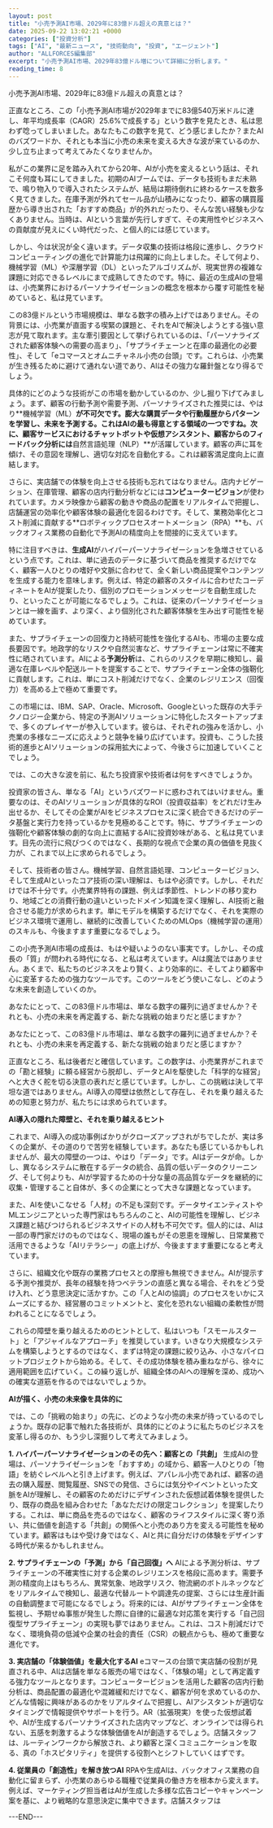 ```yaml
---
layout: post
title: "小売予測AI市場、2029年に83億ドル超えの真意とは？"
date: 2025-09-22 13:02:21 +0000
categories: ["投資分析"]
tags: ["AI", "最新ニュース", "技術動向", "投資", "エージェント"]
author: "ALLFORCES編集部"
excerpt: "小売予測AI市場、2029年83億ドル増について詳細に分析します。"
reading_time: 8
---
```


小売予測AI市場、2029年に83億ドル超えの真意とは？

正直なところ、この「小売予測AI市場が2029年までに83億540万米ドルに達し、年平均成長率（CAGR）25.6%で成長する」という数字を見たとき、私は思わず唸ってしまいました。あなたもこの数字を見て、どう感じましたか？またAIのバズワードか、それとも本当に小売の未来を変える大きな波が来ているのか、少し立ち止まって考えてみたくなりませんか。

私がこの業界に足を踏み入れてから20年、AIが小売を変えるという話は、それこそ何度も耳にしてきました。初期のAIブームでは、データも技術もまだ未熟で、鳴り物入りで導入されたシステムが、結局は期待倒れに終わるケースを数多く見てきました。在庫予測が外れてセール品が山積みになったり、顧客の購買履歴から導き出された「おすすめ商品」が的外れだったり、そんな苦い経験も少なくありません。当時は、AIという言葉が先行しすぎて、その実用性やビジネスへの貢献度が見えにくい時代だった、と個人的には感じています。

しかし、今は状況が全く違います。データ収集の技術は格段に進歩し、クラウドコンピューティングの進化で計算能力は飛躍的に向上しました。そして何より、機械学習（ML）や深層学習（DL）といったアルゴリズムが、現実世界の複雑な課題に対応できるレベルにまで成熟してきたのです。特に、最近の生成AIの登場は、小売業界におけるパーソナライゼーションの概念を根本から覆す可能性を秘めていると、私は見ています。

この83億ドルという市場規模は、単なる数字の積み上げではありません。その背景には、小売業が直面する喫緊の課題と、それをAIで解決しようとする強い意志が見て取れます。主な牽引要因として挙げられているのは、「パーソナライズされた顧客体験への需要の高まり」、「サプライチェーンと在庫の最適化の必要性」、そして「eコマースとオムニチャネル小売の台頭」です。これらは、小売業が生き残るために避けて通れない道であり、AIはその強力な羅針盤となり得るでしょう。

具体的にどのような技術がこの市場を動かしているのか、少し掘り下げてみましょう。まず、顧客の行動予測や需要予測、パーソナライズされた推奨には、やはり**機械学習（ML）**が不可欠です。膨大な購買データや行動履歴からパターンを学習し、未来を予測する。これはAIの最も得意とする領域の一つですね。次に、顧客サービスにおけるチャットボットや仮想アシスタント、顧客からのフィードバック分析には**自然言語処理（NLP）**が活躍しています。顧客の声に耳を傾け、その意図を理解し、適切な対応を自動化する。これは顧客満足度向上に直結します。

さらに、実店舗での体験を向上させる技術も忘れてはなりません。店内ナビゲーション、在庫管理、顧客の店内行動分析などには**コンピュータービジョン**が使われています。カメラ映像から顧客の動きや商品の配置をリアルタイムで把握し、店舗運営の効率化や顧客体験の最適化を図るわけです。そして、業務効率化とコスト削減に貢献する**ロボティックプロセスオートメーション（RPA）**も、バックオフィス業務の自動化で予測AIの精度向上を間接的に支えています。

特に注目すべきは、**生成AI**がハイパーパーソナライゼーションを急増させているという点です。これは、単に過去のデータに基づいて商品を推奨するだけでなく、顧客一人ひとりの嗜好や文脈に合わせて、全く新しい商品提案やコンテンツを生成する能力を意味します。例えば、特定の顧客のスタイルに合わせたコーディネートをAIが提案したり、個別のプロモーションメッセージを自動生成したり、といったことが可能になるでしょう。これは、従来のパーソナライゼーションとは一線を画す、より深く、より個別化された顧客体験を生み出す可能性を秘めています。

また、サプライチェーンの回復力と持続可能性を強化するAIも、市場の主要な成長要因です。地政学的なリスクや自然災害など、サプライチェーンは常に不確実性に晒されています。AIによる**予測分析**は、これらのリスクを早期に検知し、最適な在庫レベルや配送ルートを提案することで、サプライチェーン全体の強靭化に貢献します。これは、単にコスト削減だけでなく、企業のレジリエンス（回復力）を高める上で極めて重要です。

この市場には、IBM、SAP、Oracle、Microsoft、Googleといった既存の大手テクノロジー企業から、特定の予測AIソリューションに特化したスタートアップまで、多くのプレイヤーが参入しています。彼らは、それぞれの強みを活かし、小売業の多様なニーズに応えようと競争を繰り広げています。投資も、こうした技術的進歩とAIソリューションの採用拡大によって、今後さらに加速していくことでしょう。

では、この大きな波を前に、私たち投資家や技術者は何をすべきでしょうか。

投資家の皆さん、単なる「AI」というバズワードに惑わされてはいけません。重要なのは、そのAIソリューションが具体的なROI（投資収益率）をどれだけ生み出せるか、そしてその企業がAIをビジネスプロセスに深く統合できるだけのデータ基盤と実行力を持っているかを見極めることです。特に、サプライチェーンの強靭化や顧客体験の劇的な向上に直結するAIに投資妙味がある、と私は見ています。目先の流行に飛びつくのではなく、長期的な視点で企業の真の価値を見抜く力が、これまで以上に求められるでしょう。

そして、技術者の皆さん。機械学習、自然言語処理、コンピュータービジョン、そして生成AIといったコア技術の深い理解は、もはや必須です。しかし、それだけでは不十分です。小売業界特有の課題、例えば季節性、トレンドの移り変わり、地域ごとの消費行動の違いといったドメイン知識を深く理解し、AI技術と融合させる能力が求められます。単にモデルを構築するだけでなく、それを実際のビジネス環境で運用し、継続的に改善していくためのMLOps（機械学習の運用）のスキルも、今後ますます重要になるでしょう。

この小売予測AI市場の成長は、もはや疑いようのない事実です。しかし、その成長の「質」が問われる時代になる、と私は考えています。AIは魔法ではありません。あくまで、私たちのビジネスをより賢く、より効率的に、そしてより顧客中心に変革するための強力なツールです。このツールをどう使いこなし、どのような未来を創造していくのか。

あなたにとって、この83億ドル市場は、単なる数字の羅列に過ぎませんか？それとも、小売の未来を再定義する、新たな挑戦の始まりだと感じますか？

あなたにとって、この83億ドル市場は、単なる数字の羅列に過ぎませんか？それとも、小売の未来を再定義する、新たな挑戦の始まりだと感じますか？

正直なところ、私は後者だと確信しています。この数字は、小売業界がこれまでの「勘と経験」に頼る経営から脱却し、データとAIを駆使した「科学的な経営」へと大きく舵を切る決意の表れだと感じています。しかし、この挑戦は決して平坦な道ではありません。AI導入の障壁は依然として存在し、それを乗り越えるための知恵と努力が、私たちには求められています。

**AI導入の隠れた障壁と、それを乗り越えるヒント**

これまで、AI導入の成功事例ばかりがクローズアップされがちでしたが、実は多くの企業が、その道のりで苦労を経験しています。あなたも感じているかもしれませんが、最大の障壁の一つは、やはり「データ」です。AIはデータが命。しかし、異なるシステムに散在するデータの統合、品質の低いデータのクリーニング、そして何よりも、AIが学習するための十分な量の高品質なデータを継続的に収集・管理すること自体が、多くの企業にとって大きな課題となっています。

また、AIを使いこなせる「人材」の不足も深刻です。データサイエンティストやMLエンジニアといった専門家はもちろんのこと、AIの可能性を理解し、ビジネス課題と結びつけられるビジネスサイドの人材も不可欠です。個人的には、AIは一部の専門家だけのものではなく、現場の誰もがその恩恵を理解し、日常業務で活用できるような「AIリテラシー」の底上げが、今後ますます重要になると考えています。

さらに、組織文化や既存の業務プロセスとの摩擦も無視できません。AIが提示する予測や推奨が、長年の経験を持つベテランの直感と異なる場合、それをどう受け入れ、どう意思決定に活かすか。この「人とAIの協調」のプロセスをいかにスムーズにするか、経営層のコミットメントと、変化を恐れない組織の柔軟性が問われることになるでしょう。

これらの障壁を乗り越えるためのヒントとして、私はいつも「スモールスタート」と「アジャイルなアプローチ」を推奨しています。いきなり大規模なシステムを構築しようとするのではなく、まずは特定の課題に絞り込み、小さなパイロットプロジェクトから始める。そして、その成功体験を積み重ねながら、徐々に適用範囲を広げていく。この繰り返しが、組織全体のAIへの理解を深め、成功への確実な道筋を作るのではないでしょうか。

**AIが描く、小売の未来像を具体的に**

では、この「挑戦の始まり」の先に、どのような小売の未来が待っているのでしょうか。既存の記事で触れた各技術が、具体的にどのように私たちのビジネスを変革し得るのか、もう少し深掘りして考えてみましょう。

**1. ハイパーパーソナライゼーションのその先へ：顧客との「共創」**
生成AIの登場は、パーソナライゼーションを「おすすめ」の域から、顧客一人ひとりの「物語」を紡ぐレベルへと引き上げます。例えば、アパレル小売であれば、顧客の過去の購入履歴、閲覧履歴、SNSでの発信、さらには気分やイベントといった文脈をAIが理解し、その顧客のためだけにデザインされた仮想試着体験を提供したり、既存の商品を組み合わせた「あなただけの限定コレクション」を提案したりする。これは、単に商品を売るのではなく、顧客のライフスタイルに深く寄り添い、共に価値を創造する「共創」の関係へと小売のあり方を変える可能性を秘めています。顧客はもはや受け身ではなく、AIと共に自分だけの体験をデザインする時代が来るかもしれません。

**2. サプライチェーンの「予測」から「自己回復」へ**
AIによる予測分析は、サプライチェーンの不確実性に対する企業のレジリエンスを格段に高めます。需要予測の精度向上はもちろん、異常気象、地政学リスク、物流網のボトルネックなどをリアルタイムで検知し、最適な代替ルートや調達先の提案、さらには生産計画の自動調整まで可能になるでしょう。将来的には、AIがサプライチェーン全体を監視し、予期せぬ事態が発生した際に自律的に最適な対応策を実行する「自己回復型サプライチェーン」の実現も夢ではありません。これは、コスト削減だけでなく、環境負荷の低減や企業の社会的責任（CSR）の観点からも、極めて重要な進化です。

**3. 実店舗の「体験価値」を最大化するAI**
eコマースの台頭で実店舗の役割が見直される中、AIは店舗を単なる販売の場ではなく、「体験の場」として再定義する強力なツールとなります。コンピュータービジョンを活用した顧客の店内行動分析は、商品配置の最適化や混雑緩和だけでなく、顧客が何を求めているのか、どんな情報に興味があるのかをリアルタイムで把握し、AIアシスタントが適切なタイミングで情報提供やサポートを行う。AR（拡張現実）を使った仮想試着や、AIが生成するパーソナライズされた店内マップなど、オンラインでは得られない、五感を刺激するような体験価値をAIが創造するでしょう。店舗スタッフは、ルーティンワークから解放され、より顧客と深くコミュニケーションを取る、真の「ホスピタリティ」を提供する役割へとシフトしていくはずです。

**4. 従業員の「創造性」を解き放つAI**
RPAや生成AIは、バックオフィス業務の自動化に留まらず、小売業のあらゆる職種で従業員の働き方を根本から変えます。例えば、マーケティング担当者はAIが生成した多様な広告コピーやキャンペーン案を基に、より戦略的な意思決定に集中できます。店舗スタッフは

---END---